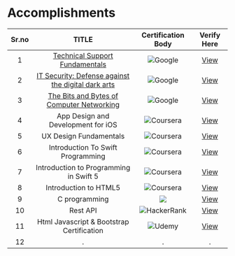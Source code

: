 # Accomplishments

|        Sr.no  |         TITLE | Certification Body | Verify Here          |
| :-------------: | :-------------: | :-------------: | :-------------: | 
|   1  | <a href="https://learndigital.withgoogle.com/digitalgarage/course/technical-support-fundamentals">Technical Support Fundamentals</a> |    ![Google](https://img.shields.io/badge/google-db3236?style=for-the-badge&logo=google&logoColor=f4c20d) |  <a href="https://www.coursera.org/account/accomplishments/verify/25GSNC63G5SB">View</a>  |
|   2  | <a href="https://www.coursera.org/learn/it-security">IT Security: Defense against the digital dark arts</a>  | ![Google](https://img.shields.io/badge/google-db3236?style=for-the-badge&logo=google&logoColor=f4c20d) |  <a href="https://www.coursera.org/account/accomplishments/verify/JR4ERK6JP4CU">View</a>  |
|   3  | <a href="https://www.coursera.org/learn/computer-networking">The Bits and Bytes of Computer Networking</a>  | ![Google](https://img.shields.io/badge/google-db3236?style=for-the-badge&logo=google&logoColor=f4c20d) | <a href="https://www.coursera.org/account/accomplishments/verify/E359L2B9X2RP">View</a>  |
|   4  | App Design and Development for iOS | ![Coursera](https://img.shields.io/badge/Coursera-%230056D2.svg?style=for-the-badge&logo=Coursera&logoColor=white)   | <a href="https://www.coursera.org/account/accomplishments/verify/YDCLZ2A9J9ER">View</a>  |
|   5  | UX Design Fundamentals | ![Coursera](https://img.shields.io/badge/Coursera-%230056D2.svg?style=for-the-badge&logo=Coursera&logoColor=white)   | <a href="https://www.coursera.org/account/accomplishments/verify/EXZA234QJVTG">View</a>  |
|   6  | Introduction To Swift Programming  | ![Coursera](https://img.shields.io/badge/Coursera-%230056D2.svg?style=for-the-badge&logo=Coursera&logoColor=white)  |<a href="https://www.coursera.org/account/accomplishments/verify/FBSJKP5JRVNC">View</a>  |
|   7  | Introduction to Programming in Swift 5  | ![Coursera](https://img.shields.io/badge/Coursera-%230056D2.svg?style=for-the-badge&logo=Coursera&logoColor=white)  |<a href="https://www.coursera.org/account/accomplishments/verify/TE84Z78QN68Y">View</a>  |
|   8  | Introduction to HTML5  | ![Coursera](https://img.shields.io/badge/Coursera-%230056D2.svg?style=for-the-badge&logo=Coursera&logoColor=white)  |<a href="https://www.coursera.org/account/accomplishments/verify/3EEL3SXCLYD6">View</a>  |
|   9  | C programming  | <img src="https://img.shields.io/badge/Programming_hub-0000D1?style=for-the-badge&logo=&logoColor=white"></img>  | <a href="https://storage.googleapis.com/programminghub/certificate%2F295007.jpg">View</a>  |
|   10  | Rest API  | ![HackerRank](https://img.shields.io/badge/-Hackerrank-2EC866?style=for-the-badge&logo=HackerRank&logoColor=black)  | <a href="https://www.hackerrank.com/certificates/565b86d39d4a">View</a>  |
|   11  | Html Javascript & Bootstrap Certification  | ![Udemy](https://img.shields.io/badge/Udemy-A435F0?style=for-the-badge&logo=Udemy&logoColor=black)  | <a href="https://www.udemy.com/certificate/UC-6830cec0-219f-4b69-bcc0-9fad9cb3ecb8/">View</a>  |
|   12  | .  | .  | .  |
